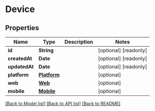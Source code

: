 # Device

## Properties
Name | Type | Description | Notes
------------ | ------------- | ------------- | -------------
**id** | **String** |  | [optional] [readonly] 
**createdAt** | **Date** |  | [optional] [readonly] 
**updatedAt** | **Date** |  | [optional] [readonly] 
**platform** | [**Platform**](Platform.md) |  | [optional] 
**web** | [**Web**](Web.md) |  | [optional] 
**mobile** | [**Mobile**](Mobile.md) |  | [optional] 

[[Back to Model list]](../README.md#models) [[Back to API list]](../README.md#api-endpoints) [[Back to README]](../README.md)


